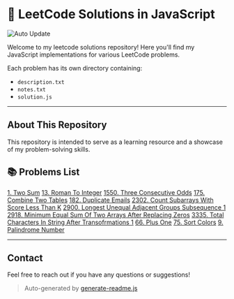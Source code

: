 # 🧠 LeetCode Solutions in JavaScript

![Auto Update](https://github.com/ahmadharbi0x1337/leetcode_-1/actions/workflows/update-readme.yml/badge.svg)

Welcome to my leetcode solutions repository! Here you'll find my JavaScript implementations for various LeetCode problems.

Each problem has its own directory containing:

- `description.txt`
- `notes.txt`
- `solution.js`

---

## About This Repository

This repository is intended to serve as a learning resource and a showcase of my problem-solving skills.

## 📚 Problems List

 [1. Two Sum](1%23_two_sum)
 [13. Roman To Integer](13%23_roman_to_integer)
 [1550. Three Consecutive Odds](1550%23_three_consecutive_odds)
 [175. Combine Two Tables](175%23_combine_two_tables)
 [182. Duplicate Emails](182%23_duplicate_emails)
 [2302. Count Subarrays With Score Less Than K](2302%23_count_subarrays_with_score_less_than_k)
 [2900. Longest Unequal Adjacent Groups Subsequence 1](2900%23_longest_unequal_adjacent_groups_subsequence_1)
 [2918. Minimum Equal Sum Of Two Arrays After Replacing Zeros](2918%23_minimum_equal_sum_of_two_arrays_after_replacing_zeros)
 [3335. Total Characters In String After Transofrmations 1](3335%23_total_characters_in_string_after_transofrmations_1)
 [66. Plus One](66%23_plus_one)
 [75. Sort Colors](75%23_sort_colors)
 [9. Palindrome Number](9%23_palindrome_number)

---

## Contact

Feel free to reach out if you have any questions or suggestions!

> Auto-generated by [generate-readme.js](./generate-readme.js)
